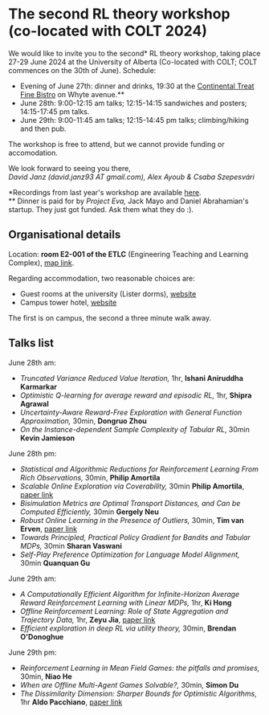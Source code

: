 # The second RL theory workshop (co-located with COLT 2024)

We would like to invite you to the second\* RL theory workshop, taking place 27-29 June 2024 at the University of Alberta (Co-located with COLT; COLT commences on the 30th of June). Schedule:
- Evening of June 27th: dinner and drinks, 19:30 at the [Continental Treat Fine Bistro](https://maps.app.goo.gl/BYq4qY8ZkvmS5vwa6) on Whyte avenue.\*\*
- June 28th: 9:00-12:15 am talks; 12:15-14:15 sandwiches and posters; 14:15-17:45 pm talks.
- June 29th: 9:00-11:45 am talks; 12:15-14:45 pm talks; climbing/hiking and then pub.

The workshop is free to attend, but we cannot provide funding or accomodation.

We look forward to seeing you there,<br/>
*David Janz (david.janz93 AT gmail.com), Alex Ayoub & Csaba Szepesvári*

\*Recordings from last year's workshop are available [here](https://www.youtube.com/playlist?list=PLOtn0gtfk-RnuiDoj7oDP9LZ7pdOj5vtO).<br/>
\*\* Dinner is paid for by *Project Eva,* Jack Mayo and Daniel Abrahamian's startup. They just got funded. Ask them what they do :).

## Organisational details

Location: **room E2-001 of the ETLC** (Engineering Teaching and Learning Complex), [map link](https://maps.app.goo.gl/ZzqFmEFnaz17eaCg9).

Regarding accommodation, two reasonable choices are:
- Guest rooms at the university (Lister dorms), [website](https://www.ualberta.ca/conference-services/accommodation/guest-rooms.html)
- Campus tower hotel, [website](https://www.campustower.com/)
  
The first is on campus, the second a three minute walk away.

## Talks list

June 28th am:
- *Truncated Variance Reduced Value Iteration,* 1hr, **Ishani Aniruddha Karmarkar**
- *Optimistic Q-learning for average reward and episodic RL,* 1hr, **Shipra Agrawal**
- *Uncertainty-Aware Reward-Free Exploration with General Function Approximation,* 30min, **Dongruo Zhou**
- *On the Instance-dependent Sample Complexity of Tabular RL*, 30min **Kevin Jamieson**

June 28th pm:
- *Statistical and Algorithmic Reductions for Reinforcement Learning From Rich Observations,* 30min, **Philip Amortila**
- *Scalable Online Exploration via Coverability,* 30min **Philip Amortila**, [paper link](https://arxiv.org/abs/2403.06571)
- *Bisimulation Metrics are Optimal Transport Distances, and Can be Computed Efficiently,* 30min **Gergely Neu**
- *Robust Online Learning in the Presence of Outliers,* 30min, **Tim van Erven**, [paper link](https://arxiv.org/abs/2107.01881)
- *Towards Principled, Practical Policy Gradient for Bandits and Tabular MDPs,* 30min **Sharan Vaswani**
- *Self-Play Preference Optimization for Language Model Alignment,* 30min **Quanquan Gu**

June 29th am:
- *A Computationally Efficient Algorithm for Infinite-Horizon Average Reward Reinforcement Learning with Linear MDPs,* 1hr, **Ki Hong**
- *Offline Reinforcement Learning: Role of State Aggregation and Trajectory Data,* 1hr, **Zeyu Jia**, [paper link](https://arxiv.org/abs/2403.17091)
- *Efficient exploration in deep RL via utility theory,* 30min, **Brendan O'Donoghue**

June 29th pm:
- *Reinforcement Learning in Mean Field Games: the pitfalls and promises,* 30min, **Niao He**
- *When are Offline Multi-Agent Games Solvable?,* 30min, **Simon Du**
- *The Dissimilarity Dimension: Sharper Bounds for Optimistic Algorithms,* 1hr **Aldo Pacchiano**, [paper link](https://arxiv.org/abs/2306.06184)
